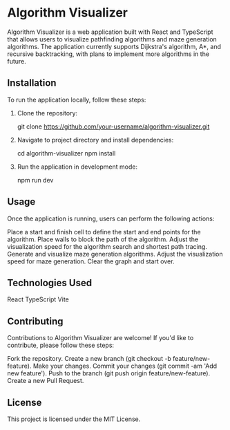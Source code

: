 # Algorithm Visualizer

Algorithm Visualizer is a web application built with React and TypeScript that allows users to visualize pathfinding algorithms and maze generation algorithms. The application currently supports Dijkstra's algorithm, A*, and recursive backtracking, with plans to implement more algorithms in the future.

## Installation

To run the application locally, follow these steps:

1. Clone the repository:

   git clone https://github.com/your-username/algorithm-visualizer.git

2. Navigate to project directory and install dependencies:
   
   cd algorithm-visualizer
   npm install

4. Run the application in development mode:
   
    npm run dev

## Usage
Once the application is running, users can perform the following actions:

Place a start and finish cell to define the start and end points for the algorithm.
Place walls to block the path of the algorithm.
Adjust the visualization speed for the algorithm search and shortest path tracing.
Generate and visualize maze generation algorithms.
Adjust the visualization speed for maze generation.
Clear the graph and start over.

## Technologies Used
React
TypeScript
Vite

## Contributing
Contributions to Algorithm Visualizer are welcome! If you'd like to contribute, please follow these steps:

Fork the repository.
Create a new branch (git checkout -b feature/new-feature).
Make your changes.
Commit your changes (git commit -am 'Add new feature').
Push to the branch (git push origin feature/new-feature).
Create a new Pull Request.


## License
This project is licensed under the MIT License.
